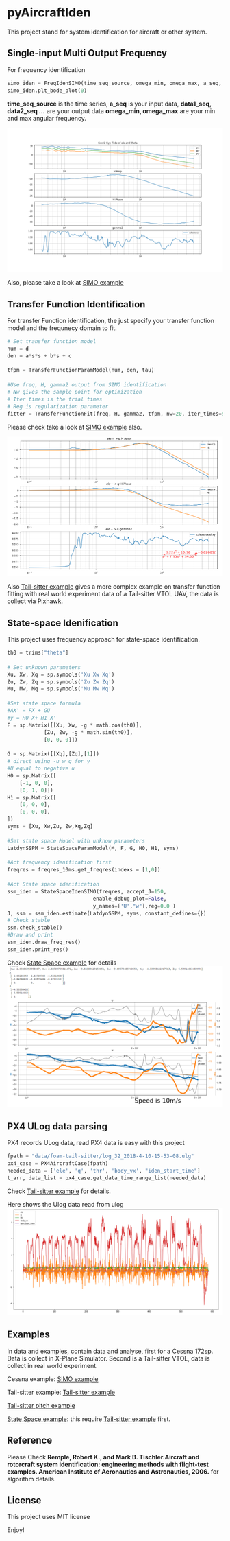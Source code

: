 # pyAircraftIden
This project stand for system identification for aircraft or other system.

## Single-input Multi Output Frequency
For frequency identification

```python
simo_iden = FreqIdenSIMO(time_seq_source, omega_min, omega_max, a_seq, data1_seq, data2_seq ..., win_num=None)
simo_iden.plt_bode_plot(0)
```
__time_seq_source__ is the time series, __a_seq__ is your input data, __data1_seq, data2_seq ...__ are your output data
__omega_min, omega_max__ are your min and max angular frequency.

![frequency response example](plots/ele_q_cessna.png)

Also, please take a look at [SIMO example](./examples/FreqIdenExample.ipynb)

## Transfer Function Identification
For transfer Function identification, the just specify your transfer function model and the frequnecy domain to fit.


```python
# Set transfer function model
num = d
den = a*s*s + b*s + c

tfpm = TransferFunctionParamModel(num, den, tau)

#Use freq, H, gamma2 output from SIMO identification
# Nw gives the sample point for optimization
# Iter times is the trial times
# Reg is regularization parameter
fitter = TransferFunctionFit(freq, H, gamma2, tfpm, nw=20, iter_times=50, reg = 0.1)

```
Please check take a look at [SIMO example](./examples/FreqIdenExample.ipynb) also.

![transfer function identification](plots/ele_q_transferfunc.PNG)

Also [Tail-sitter example](./examples/TSCruisingFreqResQFitting.ipynb) gives a more complex example on transfer function fitting with real world experiment data of a Tail-sitter VTOL UAV, the data is collect via Pixhawk.

## State-space Idenification
This project uses frequency approach for state-space identification.


```python
th0 = trims["theta"]

# Set unknown parameters
Xu, Xw, Xq = sp.symbols('Xu Xw Xq')
Zu, Zw, Zq = sp.symbols('Zu Zw Zq')
Mu, Mw, Mq = sp.symbols('Mu Mw Mq')

#Set state space formula
#AX' = FX + GU
#y = H0 X+ H1 X'
F = sp.Matrix([[Xu, Xw, -g * math.cos(th0)],
            [Zu, Zw, -g * math.sin(th0)],
            [0, 0, 0]])

G = sp.Matrix([[Xq],[Zq],[1]])
# direct using -u w q for y
#U equal to negative u
H0 = sp.Matrix([
    [-1, 0, 0],
    [0, 1, 0]])
H1 = sp.Matrix([
    [0, 0, 0],
    [0, 0, 0],
])
syms = [Xu, Xw,Zu, Zw,Xq,Zq]

#Set state space Model with unknow parameters
LatdynSSPM = StateSpaceParamModel(M, F, G, H0, H1, syms)

#Act frequency idenification first
freqres = freqres_10ms.get_freqres(indexs = [1,0])

#Act State space idenification
ssm_iden = StateSpaceIdenSIMO(freqres, accept_J=150,
                            enable_debug_plot=False,
                            y_names=['U',"w"],reg=0.0 )
J, ssm = ssm_iden.estimate(LatdynSSPM, syms, constant_defines={})
# Check stable
ssm.check_stable()
#Draw and print
ssm_iden.draw_freq_res()
ssm_iden.print_res()
```

Check [State Space example](./examples/TSCruisingSSM.ipynb) for details
![Tail-sitter State-space Model](plots/ts_ssm.PNG)
## PX4 ULog data parsing
PX4 records ULog data, read PX4 data is easy with this project

```python
fpath = "data/foam-tail-sitter/log_32_2018-4-10-15-53-08.ulg"
px4_case = PX4AircraftCase(fpath)
needed_data = ['ele', 'q', 'thr', 'body_vx', "iden_start_time"]
t_arr, data_list = px4_case.get_data_time_range_list(needed_data)
```

Check  [Tail-sitter example](./examples/TSCruisingFreqResQFitting.ipynb) for details.

Here shows the Ulog data read from ulog
![px4 data](plots/px4_data.png)

## Examples
In data and examples, contain data and analyse, first for a Cessna 172sp. Data is collect in X-Plane Simulator. Second is a Tail-sitter VTOL, data is collect in real world experiment.

Cessna example:
[SIMO example](./examples/FreqIdenExample.ipynb)

Tail-sitter example:
[Tail-sitter example](./examples/TSCruisingFreqResQFitting.ipynb)

[Tail-sitter pitch example](./examples/TSCruisingFreqResPitch.ipynb)

[State Space example](./examples/TSCruisingSSM.ipynb): this require [Tail-sitter example](./examples/TSCruisingFreqResPitch.ipynb) first.

## Reference
Please Check 
**Remple, Robert K., and Mark B. Tischler.Aircraft and rotorcraft system identification: engineering methods with flight-test examples. American Institute of Aeronautics and Astronautics, 2006.** for algorithm details.

## License
This project uses MIT license

Enjoy!